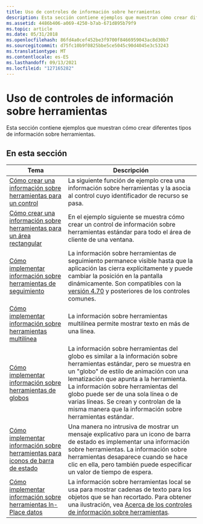 ```yaml
---
title: Uso de controles de información sobre herramientas
description: Esta sección contiene ejemplos que muestran cómo crear diferentes tipos de información sobre herramientas.
ms.assetid: 4486b406-a069-4250-b7ab-671d895b79f9
ms.topic: article
ms.date: 05/31/2018
ms.openlocfilehash: 86fd4a0cef452be3f9700f8466959043ac8d30b7
ms.sourcegitcommit: d75fc10b9f0825bbe5ce5045c90d4045e3c53243
ms.translationtype: MT
ms.contentlocale: es-ES
ms.lasthandoff: 09/13/2021
ms.locfileid: "127165282"
---
```

# <a name="using-tooltip-controls"></a>Uso de controles de información sobre herramientas

Esta sección contiene ejemplos que muestran cómo crear diferentes tipos de información sobre herramientas.

## <a name="in-this-section"></a>En esta sección



| Tema                                                                                                    | Descripción                                                                                                                                                                                                                                                                      |
|----------------------------------------------------------------------------------------------------------|----------------------------------------------------------------------------------------------------------------------------------------------------------------------------------------------------------------------------------------------------------------------------------|
| [Cómo crear una información sobre herramientas para un control](create-a-tooltip-for-a-control.md)<br/>                   | La siguiente función de ejemplo crea una información sobre herramientas y la asocia al control cuyo identificador de recurso se pasa. <br/>                                                                                                                                                  |
| [Cómo crear una información sobre herramientas para un área rectangular](create-a-tooltip-for-a-rectangular-area.md)<br/> | En el ejemplo siguiente se muestra cómo crear un control de información sobre herramientas estándar para todo el área de cliente de una ventana. <br/>                                                                                                                                                       |
| [Cómo implementar información sobre herramientas de seguimiento](implement-tracking-tooltips.md)<br/>                         | La información sobre herramientas de seguimiento permanece visible hasta que la aplicación las cierra explícitamente y puede cambiar la posición en la pantalla dinámicamente. Son compatibles con la [versión 4.70](common-control-versions.md) y posteriores de los controles comunes. <br/>                         |
| [Cómo implementar información sobre herramientas multilínea](implement-multiline-tooltips.md)<br/>                       | La información sobre herramientas multilínea permite mostrar texto en más de una línea. <br/>                                                                                                                                                                                                 |
| [Cómo implementar información sobre herramientas de globos](implement-balloon-tooltips.md)<br/>                           | La información sobre herramientas del globo es similar a la información sobre herramientas estándar, pero se muestra en un "globo" de estilo de animación con una lematización que apunta a la herramienta. La información sobre herramientas del globo puede ser de una sola línea o de varias líneas. Se crean y controlan de la misma manera que la información sobre herramientas estándar. <br/> |
| [Cómo implementar información sobre herramientas para iconos de barra de estado](implement-tooltips-for-status-bar-icons.md)<br/> | Una manera no intrusiva de mostrar un mensaje explicativo para un icono de barra de estado es implementar una información sobre herramientas. La información sobre herramientas desaparece cuando se hace clic en ella, pero también puede especificar un valor de tiempo de espera. <br/>                                                                                |
| [Cómo implementar información sobre herramientas In-Place datos](implement-in-place-tooltips.md)<br/>                         | La información sobre herramientas local se usa para mostrar cadenas de texto para los objetos que se han recortado. Para obtener una ilustración, vea [Acerca de los controles de información sobre herramientas](tooltip-controls.md). <br/>                                                                                                      |



 

 

 





